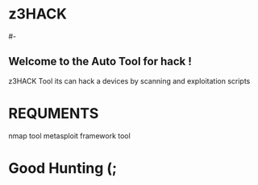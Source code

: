 # z3HACK
#-
## Welcome to the Auto Tool for hack !
z3HACK Tool its can hack a devices by scanning and exploitation scripts
# REQUMENTS
nmap tool
metasploit framework tool
# Good Hunting (;
